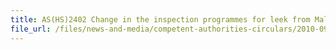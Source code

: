 ```yaml
---
title: AS(HS)2402 Change in the inspection programmes for leek from Malaysia 
file_url: /files/news-and-media/competent-authorities-circulars/2010-09-14-CA.pdf
---
```

